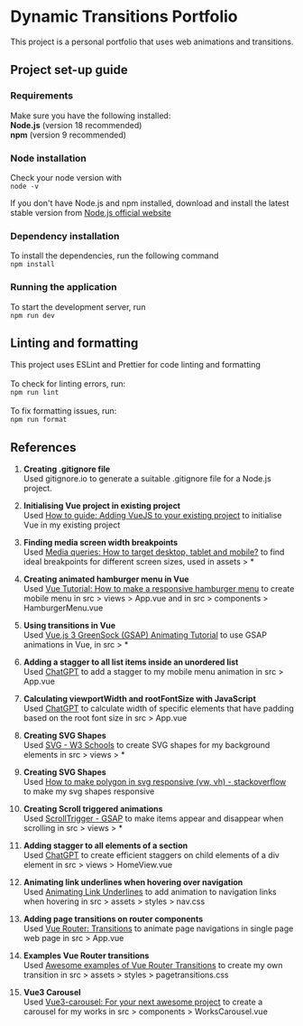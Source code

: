 # Dynamic Transitions Portfolio

This project is a personal portfolio that uses web animations and transitions.

## Project set-up guide

### Requirements

Make sure you have the following installed: <br>
**Node.js** (version 18 recommended)<br>
**npm** (version 9 recommended)

### Node installation

Check your node version with <br> `node -v`<br>

If you don't have Node.js and npm installed, download and install the latest stable version from [Node.js official website](https://nodejs.org/en/download/package-manager)

### Dependency installation

To install the dependencies, run the following command <br> `npm install`

### Running the application

To start the development server, run <br>
`npm run dev`

## Linting and formatting

This project uses ESLint and Prettier for code linting and formatting <br><br>
To check for linting errors, run: <br>
`npm run lint`<br><br>
To fix formatting issues, run: <br>
`npm run format`

## References

1. **Creating .gitignore file**  
   Used gitignore.io to generate a suitable .gitignore file for a Node.js project.

2. **Initialising Vue project in existing project**  
   Used [How to guide: Adding VueJS to your existing project](https://www.codemotion.com/magazine/frontend/javascript/how-to-guide-adding-vuejs-to-your-existing-project/) to initialise Vue in my existing project

3. **Finding media screen width breakpoints**  
   Used [Media queries: How to target desktop, tablet and mobile?](https://stackoverflow.com/questions/6370690/media-queries-how-to-target-desktop-tablet-and-mobile) to find ideal breakpoints for different screen sizes, used in assets > \*

4. **Creating animated hamburger menu in Vue**  
   Used [Vue Tutorial: How to make a responsive hamburger menu](https://piboutique.com/vue-tutorial-how-to-make-a-responsive-burger-menu/) to create mobile menu in src > views > App.vue and in src > components > HamburgerMenu.vue

5. **Using transitions in Vue**  
   Used [Vue.js 3 GreenSock (GSAP) Animating Tutorial](https://www.koderhq.com/tutorial/vue/animation-greensock-gsap/) to use GSAP animations in Vue, in src > \*

6. **Adding a stagger to all list items inside an unordered list**  
   Used [ChatGPT](https://chatgpt.com/share/672de058-d320-8002-9968-b17f2d091bc4) to add a stagger to my mobile menu animation in src > App.vue

7. **Calculating viewportWidth and rootFontSize with JavaScript**  
   Used [ChatGPT](https://chatgpt.com/share/672e145c-8f94-8002-81ec-acec53bd13d6) to calculate width of specific elements that have padding based on the root font size in src > App.vue

8. **Creating SVG Shapes**  
   Used [SVG <polygon> - W3 Schools](https://www.w3schools.com/graphics/svg_polygon.asp) to create SVG shapes for my background elements in src > views > \*

9. **Creating SVG Shapes**  
   Used [How to make polygon in svg responsive (vw, vh) - stackoverflow](https://stackoverflow.com/questions/69175636/how-to-make-polygon-in-svg-responsive-vw-vh) to make my svg shapes responsive

10. **Creating Scroll triggered animations**  
    Used [ScrollTrigger - GSAP](https://gsap.com/docs/v3/Plugins/ScrollTrigger/?page=1) to make items appear and disappear when scrolling in src > views > \*

11. **Adding stagger to all elements of a section**  
    Used [ChatGPT](https://chatgpt.com/share/6735d162-9c10-8002-8963-ae1732fc5a18) to create efficient staggers on child elements of a div element in src > views > HomeView.vue

12. **Animating link underlines when hovering over navigation**  
    Used [Animating Link Underlines](https://tobiasahlin.com/blog/css-trick-animating-link-underlines/) to add animation to navigation links when hovering in src > assets > styles > nav.css

13. **Adding page transitions on router components**  
    Used [Vue Router: Transitions](https://router.vuejs.org/guide/advanced/transitions) to animate page navigations in single page web page in src > App.vue

14. **Examples Vue Router transitions**  
    Used [Awesome examples of Vue Router Transitions](https://learnvue.co/articles/vue-router-transitions) to create my own transition in src > assets > styles > pagetransitions.css

15. **Vue3 Carousel**  
    Used [Vue3-carousel: For your next awesome project](https://vue3-carousel.ismail9k.com/) to create a carousel for my works in src > components > WorksCarousel.vue